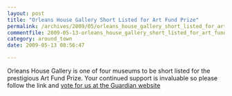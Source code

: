 ```yaml
---
layout: post
title: "Orleans House Gallery Short Listed for Art Fund Prize"
permalink: /archives/2009/05/orleans_house_gallery_short_listed_for_art_fund_pr.html
commentfile: 2009-05-13-orleans_house_gallery_short_listed_for_art_fund_pr
category: around_town
date: 2009-05-13 08:56:47

---
```


Orleans House Gallery is one of four museums to be short listed for the prestigious Art Fund Prize. Your continued support is invaluable so please follow the link and [vote for us at the Guardian website](http://www.guardian.co.uk/artanddesign/poll/2009/may/05/art-fund-britains-best-museums)
